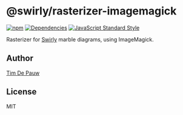 # @swirly/rasterizer-imagemagick

[![npm](https://img.shields.io/npm/v/@swirly/rasterizer-imagemagick.svg)](https://www.npmjs.com/package/@swirly/rasterizer-imagemagick) [![Dependencies](https://david-dm.org/timdp/swirly/status.svg?path=packages/swirly-rasterizer-imagemagick)](https://david-dm.org/timdp/swirly?path=packages/swirly-rasterizer-imagemagick) [![JavaScript Standard Style](https://img.shields.io/badge/code%20style-standard-brightgreen.svg)](https://standardjs.com/)

Rasterizer for [Swirly](https://github.com/timdp/swirly) marble diagrams, using ImageMagick.

## Author

[Tim De Pauw](https://tmdpw.eu/)

## License

MIT
